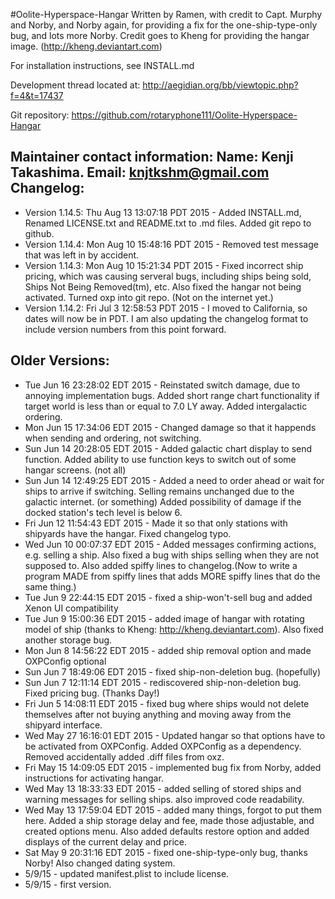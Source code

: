 #Oolite-Hyperspace-Hangar
Written by Ramen, with credit to Capt. Murphy and Norby, and Norby again, for
providing a fix for the one-ship-type-only bug, and lots more Norby.
Credit goes to Kheng for providing the hangar image.
(http://kheng.deviantart.com)

For installation instructions, see INSTALL.md

Development thread located at: http://aegidian.org/bb/viewtopic.php?f=4&t=17437

Git repository: https://github.com/rotaryphone111/Oolite-Hyperspace-Hangar

Maintainer contact information:
Name: Kenji Takashima. Email: knjtkshm@gmail.com
Changelog:
--------------------------------------------------------------------------------
- Version 1.14.5: Thu Aug 13 13:07:18 PDT 2015 - Added INSTALL.md, 
Renamed LICENSE.txt and README.txt to .md files. Added git repo to github.
- Version 1.14.4: Mon Aug 10 15:48:16 PDT 2015 - Removed test message that was left in by
accident.
- Version 1.14.3: Mon Aug 10 15:21:34 PDT 2015 - Fixed incorrect ship pricing, which was causing
serveral bugs, including ships being sold, Ships Not Being Removed(tm), etc.
Also fixed the hangar not being activated. Turned oxp into git repo. (Not on the
internet yet.)
- Version 1.14.2: Fri Jul  3 12:58:53 PDT 2015 - I moved to California, so dates will now be in
PDT. I am also updating the changelog format to include version numbers from
this point forward.

Older Versions:
-------------------------------------------------------------------------------
- Tue Jun 16 23:28:02 EDT 2015 - Reinstated switch damage, due to annoying
implementation bugs. Added short range chart functionality if target world is
less than or equal to 7.0 LY away. Added intergalactic ordering.
- Mon Jun 15 17:34:06 EDT 2015 - Changed damage so that it happends when sending
and ordering, not switching.
- Sun Jun 14 20:28:05 EDT 2015 - Added galactic chart display to send function.
Added ability to use function keys to switch out of some hangar screens.
(not all)
- Sun Jun 14 12:49:25 EDT 2015 - Added a need to order ahead or wait for ships to
arrive if switching. Selling remains unchanged due to the galactic internet. (or
something) Added possibility of damage if the docked station's tech level is
below 6. 
- Fri Jun 12 11:54:43 EDT 2015 - Made it so that only stations with shipyards have
the hangar. Fixed changelog typo.
- Wed Jun 10 00:07:37 EDT 2015 - Added messages confirming actions, e.g. selling
a ship. Also fixed a bug with ships selling when they are not supposed to.
Also added spiffy lines to changelog.(Now to write a program MADE from spiffy
lines that adds MORE spiffy lines that do the same thing.)
- Tue Jun  9 22:44:15 EDT 2015 - fixed a ship-won't-sell bug and added Xenon UI
compatibility
- Tue Jun  9 15:00:36 EDT 2015 - added image of hangar with rotating model of ship
(thanks to Kheng: http://kheng.deviantart.com). Also fixed another storage bug.
- Mon Jun  8 14:56:22 EDT 2015 - added ship removal option and made OXPConfig
optional
- Sun Jun  7 18:49:06 EDT 2015 - fixed ship-non-deletion bug. (hopefully)
- Sun Jun  7 12:11:14 EDT 2015 - rediscovered ship-non-deletion bug. Fixed pricing
bug. (Thanks Day!)
- Fri Jun  5 14:08:11 EDT 2015 - fixed bug where ships would not delete themselves
after not buying anything and moving away from the shipyard interface.
- Wed May 27 16:16:01 EDT 2015 - Updated hangar so that options have to be
activated from OXPConfig. Added OXPConfig as a dependency. Removed accidentally
added .diff files from oxz.
- Fri May 15 14:09:05 EDT 2015 - implemented bug fix from Norby, added
instructions for activating hangar.
- Wed May 13 18:33:33 EDT 2015 - added selling of stored ships and warning
messages for selling ships. also improved code readability.
- Wed May 13 17:59:04 EDT 2015 - added many things, forgot to put them here.
Added a ship storage delay and fee, made those adjustable, and created options
menu. Also added defaults restore option and added displays of the current delay
and price. 
- Sat May  9 20:31:16 EDT 2015 - fixed one-ship-type-only bug, thanks Norby!
Also changed dating system.
- 5/9/15 - updated manifest.plist to include license.
- 5/9/15 - first version.
